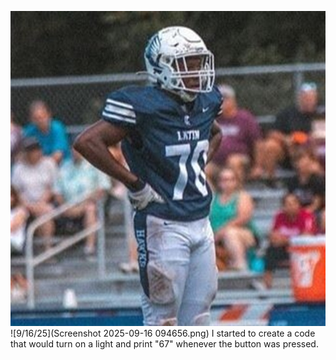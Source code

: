 ![Trent Barber](TrentBarberFootball.jpg)
![9/16/25](Screenshot 2025-09-16 094656.png)
I started to create a code that would turn on a light and print "67" whenever the button was pressed.